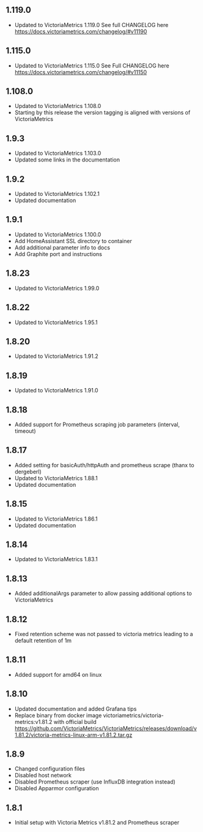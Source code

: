 ## 1.119.0

- Updated to VictoriaMetrics 1.119.0
  See full CHANGELOG here https://docs.victoriametrics.com/changelog/#v11190

## 1.115.0

- Updated to VictoriaMetrics 1.115.0
  See Full CHANGELOG here https://docs.victoriametrics.com/changelog/#v11150

## 1.108.0

- Updated to VictoriaMetrics 1.108.0
- Starting by this release the version tagging is aligned with versions of VictoriaMetrics


## 1.9.3

- Updated to VictoriaMetrics 1.103.0
- Updated some links in the documentation

## 1.9.2

- Updated to VictoriaMetrics 1.102.1
- Updated documentation

## 1.9.1

- Updated to VictoriaMetrics 1.100.0
- Add HomeAssistant SSL directory to container
- Add additional parameter info to docs
- Add Graphite port and instructions

## 1.8.23

- Updated to VictoriaMetrics 1.99.0

## 1.8.22

- Updated to VictoriaMetrics 1.95.1

## 1.8.20

- Updated to VictoriaMetrics 1.91.2

## 1.8.19

- Updated to VictoriaMetrics 1.91.0

## 1.8.18

- Added support for Prometheus scraping job parameters (interval, timeout)

## 1.8.17

- Added setting for basicAuth/httpAuth and prometheus scrape (thanx to dergeberl)
- Updated to VictoriaMetrics 1.88.1
- Updated documentation

## 1.8.15

- Updated to VictoriaMetrics 1.86.1
- Updated documentation

## 1.8.14

- Updated to VictoriaMetrics 1.83.1

## 1.8.13

- Added additionalArgs parameter to allow passing additional options to VictoriaMetrics

## 1.8.12

- Fixed retention scheme was not passed to victoria metrics leading to a default retention of 1m

## 1.8.11

- Added support for amd64 on linux

## 1.8.10

- Updated documentation and added Grafana tips
- Replace binary from docker image victoriametrics/victoria-metrics:v1.81.2 with official build https://github.com/VictoriaMetrics/VictoriaMetrics/releases/download/v1.81.2/victoria-metrics-linux-arm-v1.81.2.tar.gz

## 1.8.9

- Changed configuration files
- Disabled host network
- Disabled Prometheus scraper (use InfluxDB integration instead)
- Disabled Apparmor configuration

## 1.8.1

- Initial setup with Victoria Metrics v1.81.2 and Prometheus scraper
